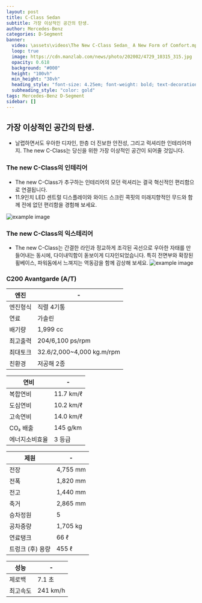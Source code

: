 ```yaml
---
layout: post
title: C-Class Sedan
subtitle: 가장 이상적인 공간의 탄생.
author: Mercedes-Benz
categories: D-Segment
banner:
  video: \assets\videos\The New C-Class Sedan_ A New Form of Comfort.mp4
  loop: true
  image: https://cdn.manzlab.com/news/photo/202002/4729_10315_315.jpg
  opacity: 0.618
  background: "#000"
  height: "100vh"
  min_height: "38vh"
  heading_style: "font-size: 4.25em; font-weight: bold; text-decoration: underline"
  subheading_style: "color: gold"
tags: Mercedes-Benz D-Segment
sidebar: []
---
```


## 가장 이상적인 공간의 탄생.

 * 날렵하면서도 우아한 디자인, 한층 더 진보한 안전성, 그리고 럭셔리한 인테리어까지.
The new C-Class는 당신을 위한 가장 이상적인 공간이 되어줄 것입니다.

### The new C-Class의 인테리어
* The new C-Class가 추구하는 인테리어의 모던 럭셔리는 결국 혁신적인 편리함으로 연결됩니다.
* 11.9인치 LED 센트럴 디스플레이와 와이드 스크린 콕핏의 미래지향적인 무드와 함께 전에 없던 편리함을 경험해 보세요.

![example image](https://www.mercedes-benz.co.kr/content/south-korea/ko/passengercars/models/saloon/c-class/overview/_jcr_content/root/responsivegrid/tabs_1344672560/tabitem/hotspot_module/hotspot_simple_image.component.damq4.3327839580108.jpg/mercedes-benz-c-class-w206-interior-cockpit-hotspot-360-3302x1858-06-2022.jpg "C인테리어")

### The new C-Class의 익스테리어
* The new C-Class는 간결한 라인과 정교하게 조각된 곡선으로 우아한 자태를 만들어내는 동시에, 다이내믹함이 돋보이게 디자인되었습니다. 특히 전면부와 확장된 휠베이스, 파워돔에서 느껴지는 역동감을 함께 감상해 보세요.
![example image](https://autoimg.danawa.com/gallery/4037/20221214_4037%20(150).jpg?resize=800:* "C익스테리어")

### C200 Avantgarde (A/T) 

| 엔진                   | -             |
| --------------------- | --------------------- |
| 엔진형식               | 직렬 4기통	         |
| 연료 | 가솔린 |
| 배기량 | 1,999 cc |
| 최고출력 | 204/6,100 ps/rpm | 
| 최대토크 | 32.6/2,000~4,000 kg.m/rpm| 
| 친환경 | 저공해 2종 | 

| 연비                   | -             |
| --------------------- | --------------------- |
| 복합연비| 11.7 km/ℓ|
| 도심연비| 10.2 km/ℓ|
| 고속연비 | 14.0 km/ℓ|
| CO₂ 배출 | 145 g/km| 
| 에너지소비효율 | 3 등급| 

| 제원                  | -             |
| --------------------- | --------------------- |
| 전장 |4,755 mm    |
|전폭 | 1,820 mm|
| 전고  |1,440 mm|
|축거  |2,865 mm|
| 승차정원 | 5 | 
| 공차중량 | 1,705 kg|
| 연료탱크| 66 ℓ  |
| 트렁크 (후) 용량| 455 ℓ |

| 성능                | -             |
| --------------------- | --------------------- |
| 제로백| 7.1 초  |
|최고속도 | 241 km/h|
